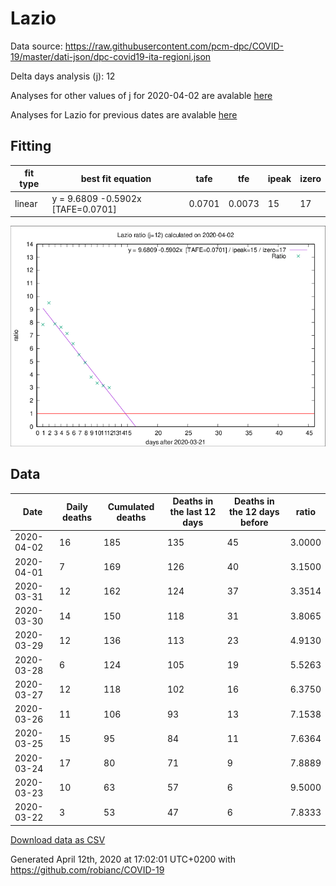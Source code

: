 # Lazio

Data source: https://raw.githubusercontent.com/pcm-dpc/COVID-19/master/dati-json/dpc-covid19-ita-regioni.json

Delta days analysis (j): 12

Analyses for other values of j for 2020-04-02 are avalable [here](../2020-04-02/README.md)

Analyses for Lazio for previous dates are avalable [here](../README.md)

## Fitting 
|fit type|best fit equation|tafe|tfe|ipeak|izero|
|-------|-----|--------|------|---|---|
|linear|y = 9.6809 -0.5902x  [TAFE=0.0701]|0.0701|0.0073|15|17|

![Plot](COVID-19_lazio_j12_2020-04-02.png)

## Data
|Date|Daily deaths|Cumulated deaths|Deaths in the last 12 days|Deaths in the 12 days before|ratio|
|----|----------|-----------|-------|--------------------|-----|
|2020-04-02|16|185|135|45|3.0000|
|2020-04-01|7|169|126|40|3.1500|
|2020-03-31|12|162|124|37|3.3514|
|2020-03-30|14|150|118|31|3.8065|
|2020-03-29|12|136|113|23|4.9130|
|2020-03-28|6|124|105|19|5.5263|
|2020-03-27|12|118|102|16|6.3750|
|2020-03-26|11|106|93|13|7.1538|
|2020-03-25|15|95|84|11|7.6364|
|2020-03-24|17|80|71|9|7.8889|
|2020-03-23|10|63|57|6|9.5000|
|2020-03-22|3|53|47|6|7.8333|

[Download data as CSV](COVID-19_lazio_j12_2020-04-02.csv)

Generated April 12th, 2020 at 17:02:01 UTC+0200 with https://github.com/robianc/COVID-19
